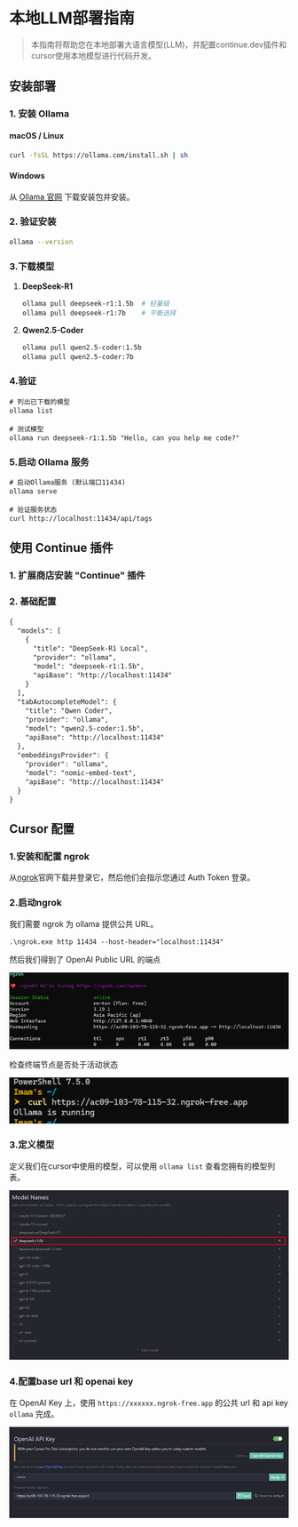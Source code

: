 # 本地LLM部署指南

> 本指南将帮助您在本地部署大语言模型(LLM)，并配置continue.dev插件和cursor使用本地模型进行代码开发。

## 安装部署

### 1. 安装 Ollama

#### macOS / Linux

```bash
curl -fsSL https://ollama.com/install.sh | sh
```

#### Windows

从 [Ollama 官网](https://ollama.com/download) 下载安装包并安装。

### 2. 验证安装

```bash
ollama --version
```

### 3.下载模型

1. **DeepSeek-R1**

   ```bash
   ollama pull deepseek-r1:1.5b  # 轻量级
   ollama pull deepseek-r1:7b    # 平衡选择
   ```

2. **Qwen2.5-Coder** 

   ```bash
   ollama pull qwen2.5-coder:1.5b
   ollama pull qwen2.5-coder:7b
   ```

### 4.验证

```
# 列出已下载的模型
ollama list

# 测试模型
ollama run deepseek-r1:1.5b "Hello, can you help me code?"
```

### 5.启动 Ollama 服务

```
# 启动Ollama服务 (默认端口11434)
ollama serve

# 验证服务状态
curl http://localhost:11434/api/tags
```

## 使用 Continue 插件

### 1. 扩展商店安装 "Continue" 插件

### 2. 基础配置

```
{
  "models": [
    {
      "title": "DeepSeek-R1 Local",
      "provider": "ollama",
      "model": "deepseek-r1:1.5b",
      "apiBase": "http://localhost:11434"
    }
  ],
  "tabAutocompleteModel": {
    "title": "Qwen Coder",
    "provider": "ollama",
    "model": "qwen2.5-coder:1.5b",
    "apiBase": "http://localhost:11434"
  },
  "embeddingsProvider": {
    "provider": "ollama",
    "model": "nomic-embed-text",
    "apiBase": "http://localhost:11434"
  }
}
```

## Cursor 配置

### 1.安装和配置 ngrok

从[ngrok](https://ngrok.com/)官网下载并登录它，然后他们会指示您通过 Auth Token 登录。

### 2.启动ngrok

我们需要 ngrok 为 ollama 提供公共 URL。

```
.\ngrok.exe http 11434 --host-header="localhost:11434"
```

然后我们得到了 OpenAI Public URL 的端点

![](img/llm-1.png)

检查终端节点是否处于活动状态

![](img/llm-2.png)

### 3.定义模型

定义我们在cursor中使用的模型，可以使用 `ollama list` 查看您拥有的模型列表。

![](img/llm-3.png)

### 4.配置base url 和 openai key

在 OpenAI Key 上，使用 `https://xxxxxx.ngrok-free.app` 的公共 url 和 api key `ollama` 完成。

![](img/llm-4.png)

